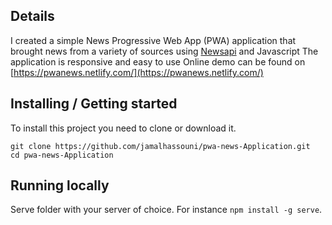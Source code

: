 ## Details 
I created  a simple  News Progressive Web App (PWA) application that brought news from a variety of sources using [Newsapi](https://newsapi.org) and Javascript
The application is responsive and easy to use
Online demo can be found on [https://pwanews.netlify.com/](https://pwanews.netlify.com/)
## Installing / Getting started

To install this project you need to clone or download it.


```shell
git clone https://github.com/jamalhassouni/pwa-news-Application.git
cd pwa-news-Application
```
## Running locally
Serve folder with your server of choice. For instance `npm install -g serve`.

